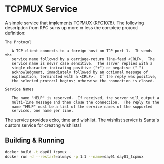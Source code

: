 # TCPMUX Service

A simple service that implements TCPMUX ([RFC1078](https://tools.ietf.org/html/rfc1078)). The following description from RFC sums up more or less the complete protocol definition:

```
The Protocol

   A TCP client connects to a foreign host on TCP port 1.  It sends the
   service name followed by a carriage-return line-feed <CRLF>.  The
   service name is never case sensitive.  The server replies with a
   single character indicating positive ("+") or negative ("-")
   acknowledgment, immediately followed by an optional message of
   explanation, terminated with a <CRLF>.  If the reply was positive,
   the selected protocol begins; otherwise the connection is closed.

Service Names

   The name "HELP" is reserved.  If received, the server will output a
   multi-line message and then close the connection.  The reply to the
   name "HELP" must be a list of the service names of the supported
   services, one name per line.
```

The service provides echo, time and wishlist. The wishlist service is Santa's custom service for creating wishlists!

## Building & Running

```bash
docker build -t day01_tcpmux .
docker run -d --restart=always -p 1:1 --name=day01 day01_tcpmux
```
